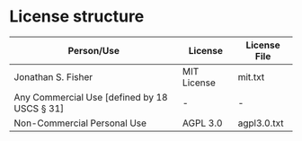 License structure
=================

Person/Use | License | License File
---------- | ------- | ------------
Jonathan S. Fisher | MIT License | mit.txt
Any Commercial Use [defined by 18 USCS § 31] | - | -
Non-Commercial Personal Use | AGPL 3.0 | agpl3.0.txt
